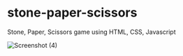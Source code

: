 # stone-paper-scissors
Stone, Paper, Scissors game using HTML, CSS, Javascript

![Screenshot (4)](https://github.com/Preetam-mahakhuda/stone-paper-scissors/assets/113490416/94d1a304-0b9f-4ff9-8810-1544b5a89f43)


